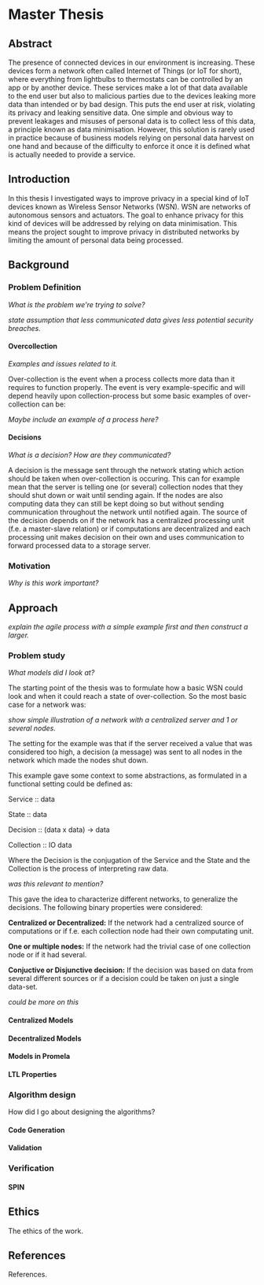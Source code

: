 # Master Thesis

## Abstract

The presence of connected devices in our environment is increasing. These devices form a network often called Internet of Things (or IoT for short), where everything from lightbulbs to thermostats can be controlled by an app or by another device. These services make a lot of that data available to the end user but also to malicious parties due to the devices leaking more data than intended or by bad design. This puts the end user at risk, violating its privacy and leaking sensitive data. One simple and obvious way to prevent leakages and misuses of personal data is to collect less of this data, a principle known as data minimisation. However, this solution is rarely used in practice because of business models relying on personal data harvest on one hand and because of the difficulty to enforce it once it is defined what is actually needed to provide a service.

## Introduction

In this thesis I investigated ways to improve privacy in a special kind of IoT devices known as Wireless Sensor Networks (WSN). WSN are networks of autonomous sensors and actuators. The goal to enhance privacy for this kind of devices will be addressed by relying on data minimisation. This means the project sought to improve privacy in distributed networks by limiting the amount of personal data being processed.  



## Background

### Problem Definition 

*What is the problem we're trying to solve?*



*state assumption that less communicated data gives less potential security breaches.*

#### Overcollection

*Examples and issues related to it.*

Over-collection is the event when a process collects more data than it requires to function properly. The event is very example-specific and will depend heavily upon collection-process but some basic examples of over-collection can be: 

*Maybe include an example of a process here?*

#### Decisions

*What is a decision? How are they communicated?*

A decision is the message sent through the network stating which action should be taken when over-collection is occuring. This can for example mean that the server is telling one (or several) collection nodes that they should shut down or wait until sending again. If the nodes are also computing data they can still be kept doing so but without sending communication throughout the network until notified again. The source of the decision depends on if the network has a centralized processing unit (f.e. a master-slave relation) or if computations are decentralized and each processing unit makes decision on their own and uses communication to forward processed data to a storage server. 

### Motivation

*Why is this work important?*

## Approach

*explain the agile process with a simple example first and then construct a larger.*

### Problem study

*What models did I look at?*

The starting point of the thesis was to formulate how a basic WSN could look and when it could reach a state of over-collection. So the most basic case for a network was:

*show simple illustration of a network with a centralized server and 1 or several nodes.*

The setting for the example was that if the server received a value that was considered too high, a decision (a message) was sent to all nodes in the network which made the nodes shut down. 

This example gave some context to some abstractions, as formulated in a functional setting could be defined as:

Service :: data

State :: data

Decision :: (data x data) -> data

Collection :: IO data

Where the Decision is the conjugation of the Service and the State and the Collection is the process of interpreting raw data. 

*was this relevant to mention?*

This gave the idea to characterize different networks, to generalize the decisions. The following binary properties were considered: 

**Centralized or Decentralized:** If the network had a centralized source of computations or if f.e. each collection node had their own computating unit.

**One or multiple nodes:** If the network had the trivial case of one collection node or if it had several.

**Conjuctive or Disjunctive decision:** If the decision was based on data from several different sources or if a decision could be taken on just a single data-set.

*could be more on this*

#### Centralized Models

#### Decentralized Models

#### Models in Promela

#### LTL Properties

### Algorithm design

How did I go about designing the algorithms?
#### Code Generation

#### Validation

### Verification

#### SPIN

## Ethics

The ethics of the work.

## References

References.

